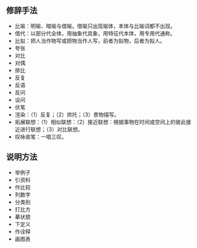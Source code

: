 ## 修辞手法
- 比喻：明喻、暗喻与借喻。借喻只出现喻体，本体与比喻词都不出现。
- 借代：以部分代全体，用抽象代具象，用特征代本体，用专用代通称。
- 比拟：把人当作物写或把物当作人写，前者为拟物，后者为拟人。
- 夸张
- 对比
- 对偶
- 排比
- 反复
- 反语
- 反问
- 设问
- 伏笔
- 渲染：（1）反复；（2）烘托；（3）景物描写。
- 拓展联想：（1）相似联想：（2）接近联想：根据事物在时间或空间上的彼此接近进行联想；（3）对比联想。
- 叹咏收笔：一唱三叹。
## 说明方法
- 举例子
- 引资料
- 作比较
- 列数字
- 分类别
- 打比方
- 摹状貌
- 下定义
- 作诠释
- 画图表